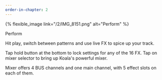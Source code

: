 ```yaml
---
order-in-chapter: 2
---
```



{% flexible_image link="/2/IMG_8151.png" alt="Perform" %}

[//]: # ([![Perform]&#40;{{ site.baseurl }}/assets/images/2/IMG_8151.png&#41;)

[//]: # (]&#40;{{ site.baseurl }}/assets/images/2/IMG_8151.png&#41;)

Perform

Hit play, switch between patterns and use live FX to spice up your track. 

Tap hold button at the bottom to lock settings for any of the 16 FX. Tap on mixer selector to bring up Koala's powerful mixer. 

Mixer offers 4 BUS channels and one main channel, with 5 effect slots on each of them.